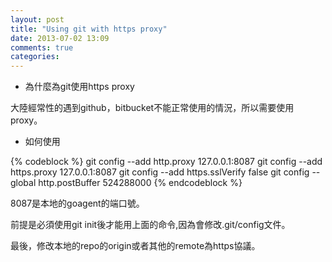 ```yaml
---
layout: post
title: "Using git with https proxy"
date: 2013-07-02 13:09
comments: true
categories:
---
```


* 為什麼為git使用https proxy

大陸經常性的遇到github，bitbucket不能正常使用的情況，所以需要使用proxy。

* 如何使用

{% codeblock %}
git config --add http.proxy 127.0.0.1:8087
git config --add https.proxy 127.0.0.1:8087
git config --add https.sslVerify false
git config --global http.postBuffer 524288000
{% endcodeblock %}

8087是本地的goagent的端口號。

前提是必須使用git init後才能用上面的命令,因為會修改.git/config文件。

最後，修改本地的repo的origin或者其他的remote為https協議。


